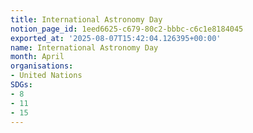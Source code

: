 ```yaml
---
title: International Astronomy Day
notion_page_id: 1eed6625-c679-80c2-bbbc-c6c1e8184045
exported_at: '2025-08-07T15:42:04.126395+00:00'
name: International Astronomy Day
month: April
organisations:
- United Nations
SDGs:
- 8
- 11
- 15
---
```


